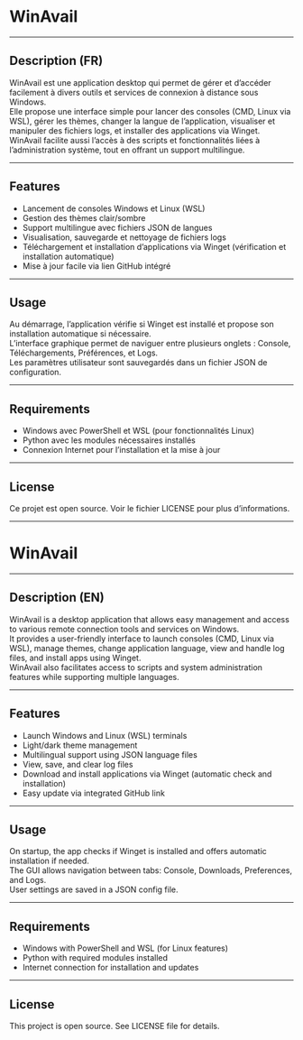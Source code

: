 # WinAvail

---

## Description (FR)

WinAvail est une application desktop qui permet de gérer et d’accéder facilement à divers outils et services de connexion à distance sous Windows.  
Elle propose une interface simple pour lancer des consoles (CMD, Linux via WSL), gérer les thèmes, changer la langue de l’application, visualiser et manipuler des fichiers logs, et installer des applications via Winget.  
WinAvail facilite aussi l’accès à des scripts et fonctionnalités liées à l’administration système, tout en offrant un support multilingue.

---

## Features

- Lancement de consoles Windows et Linux (WSL)
- Gestion des thèmes clair/sombre
- Support multilingue avec fichiers JSON de langues
- Visualisation, sauvegarde et nettoyage de fichiers logs
- Téléchargement et installation d’applications via Winget (vérification et installation automatique)
- Mise à jour facile via lien GitHub intégré

---

## Usage

Au démarrage, l’application vérifie si Winget est installé et propose son installation automatique si nécessaire.  
L’interface graphique permet de naviguer entre plusieurs onglets : Console, Téléchargements, Préférences, et Logs.  
Les paramètres utilisateur sont sauvegardés dans un fichier JSON de configuration.

---

## Requirements

- Windows avec PowerShell et WSL (pour fonctionnalités Linux)
- Python avec les modules nécessaires installés
- Connexion Internet pour l’installation et la mise à jour

---

## License

Ce projet est open source. Voir le fichier LICENSE pour plus d’informations.

---

# WinAvail

---

## Description (EN)

WinAvail is a desktop application that allows easy management and access to various remote connection tools and services on Windows.  
It provides a user-friendly interface to launch consoles (CMD, Linux via WSL), manage themes, change application language, view and handle log files, and install apps using Winget.  
WinAvail also facilitates access to scripts and system administration features while supporting multiple languages.

---

## Features

- Launch Windows and Linux (WSL) terminals
- Light/dark theme management
- Multilingual support using JSON language files
- View, save, and clear log files
- Download and install applications via Winget (automatic check and installation)
- Easy update via integrated GitHub link

---

## Usage

On startup, the app checks if Winget is installed and offers automatic installation if needed.  
The GUI allows navigation between tabs: Console, Downloads, Preferences, and Logs.  
User settings are saved in a JSON config file.

---

## Requirements

- Windows with PowerShell and WSL (for Linux features)
- Python with required modules installed
- Internet connection for installation and updates

---

## License

This project is open source. See LICENSE file for details.
